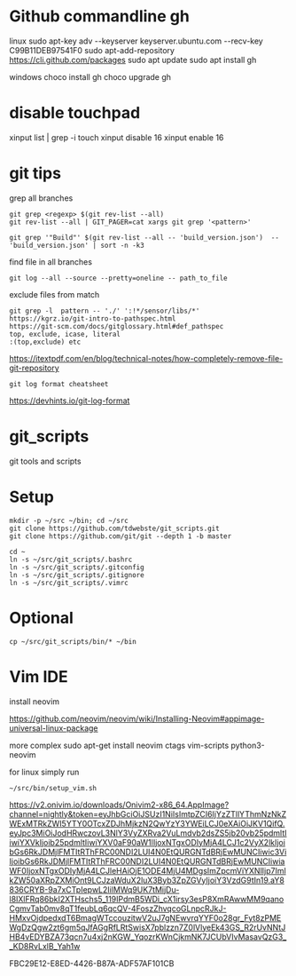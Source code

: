 Github commandline gh
=====================
linux
sudo apt-key adv --keyserver keyserver.ubuntu.com --recv-key C99B11DEB97541F0
sudo apt-add-repository https://cli.github.com/packages
sudo apt update
sudo apt install gh

windows
choco install gh
choco upgrade gh

disable touchpad
===============

xinput list | grep -i touch
xinput disable 16
xinput enable 16

git tips
=======

grep all branches
```
git grep <regexp> $(git rev-list --all)
git rev-list --all | GIT_PAGER=cat xargs git grep '<pattern>'

git grep '"Build"' $(git rev-list --all -- 'build_version.json')  -- 'build_version.json' | sort -n -k3

```
find file in all branches
```
git log --all --source --pretty=oneline -- path_to_file
```
exclude files from match
```
git grep -l  pattern -- './' ':!*/sensor/libs/*'
https://kgrz.io/git-intro-to-pathspec.html
https://git-scm.com/docs/gitglossary.html#def_pathspec
top, exclude, icase, literal
:(top,exclude) etc
```

https://itextpdf.com/en/blog/technical-notes/how-completely-remove-file-git-repository

```
git log format cheatsheet
```
https://devhints.io/git-log-format


git_scripts
===========

git tools and scripts

Setup
====
```
mkdir -p ~/src ~/bin; cd ~/src
git clone https://github.com/tdwebste/git_scripts.git
git clone https://github.com/git/git --depth 1 -b master

cd ~
ln -s ~/src/git_scripts/.bashrc
ln -s ~/src/git_scripts/.gitconfig
ln -s ~/src/git_scripts/.gitignore
ln -s ~/src/git_scripts/.vimrc
```
Optional
==
```
cp ~/src/git_scripts/bin/* ~/bin
```

Vim IDE
=======
install neovim

https://github.com/neovim/neovim/wiki/Installing-Neovim#appimage-universal-linux-package

more complex sudo apt-get install neovim ctags vim-scripts python3-neovim

for linux simply run
```
~/src/bin/setup_vim.sh
```


https://v2.onivim.io/downloads/Onivim2-x86_64.AppImage?channel=nightly&token=eyJhbGciOiJSUzI1NiIsImtpZCI6IjYzZTllYThmNzNkZWExMTRkZWI5YTY0OTcxZDJhMjkzN2QwYzY3YWEiLCJ0eXAiOiJKV1QifQ.eyJpc3MiOiJodHRwczovL3NlY3VyZXRva2VuLmdvb2dsZS5jb20vb25pdmltIiwiYXVkIjoib25pdmltIiwiYXV0aF90aW1lIjoxNTgxODIyMjA4LCJ1c2VyX2lkIjoibGs6RkJDMjlFMTItRThFRC00NDI2LUI4N0EtQURGNTdBRjEwMUNCIiwic3ViIjoibGs6RkJDMjlFMTItRThFRC00NDI2LUI4N0EtQURGNTdBRjEwMUNCIiwiaWF0IjoxNTgxODIyMjA4LCJleHAiOjE1ODE4MjU4MDgsImZpcmViYXNlIjp7ImlkZW50aXRpZXMiOnt9LCJzaWduX2luX3Byb3ZpZGVyIjoiY3VzdG9tIn19.aY8836CRYB-9a7xCTpIepwL2IilMWq9UK7tMijDu-l8IXlFRq86bkI2XTHschs5_119IPdmB5WDi_cX1irsy3esP8XmRAwwMM9qanoCgmvTab0mv8qT1feubLq6qcQV-4FoszZhvqcoGLnpcRJkJ-HMxvOjdpedxdT6BmagWTccouzitwV2uJ7gNEwvrqYYF0o28gr_Fyt8zPMEWgDzQgw2zt6gm5qJfAGgRfLRtSwisX7pblzzn7Z0lVlyeEk43GS_R2rUvNNtJHB4vEDYBZA73qcn7u4xj2nKGW_YqozrKWnCjkmNK7JCUbVIvMasavQzG3__KD8RvLxlB_Yah1w

FBC29E12-E8ED-4426-B87A-ADF57AF101CB

